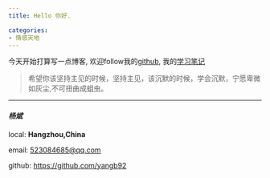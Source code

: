 ```yaml
---
title: Hello 你好.

categories:
- 情感天地
---
```


今天开始打算写一点博客, 欢迎follow我的[github](https://github.com/yangb92), 我的[学习笔记](http://yangb92.gitee.io/book/)

> 希望你该坚持主见的时候，坚持主见，该沉默的时候，学会沉默，宁愿卑微如灰尘,不可扭曲成蛆虫。

------

#### *杨斌*

local: **Hangzhou,China**

email: <523084685@qq.com>

github: <https://github.com/yangb92>